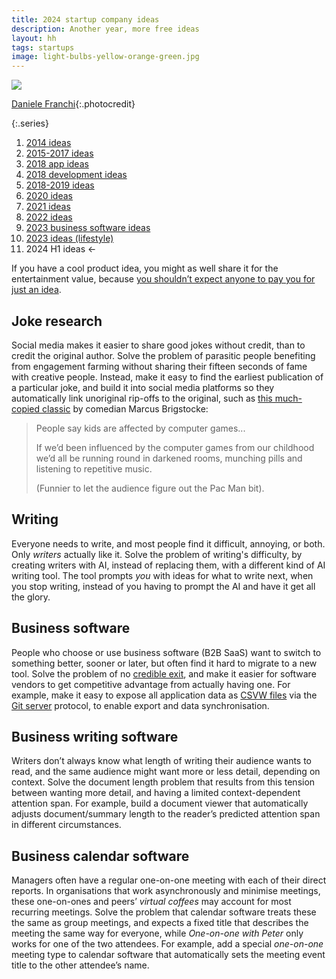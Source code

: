 ```yaml
---
title: 2024 startup company ideas
description: Another year, more free ideas
layout: hh
tags: startups
image: light-bulbs-yellow-orange-green.jpg
---
```


![](light-bulbs-yellow-orange-green.jpg)

[Daniele Franchi](https://unsplash.com/photos/GbAEJUJKJ88){:.photocredit}

{:.series}
1. [2014 ideas](startup-ideas-are-cheap)
2. [2015-2017 ideas](startup-ideas-misc)
3. [2018 app ideas](startup-ideas-apps)
4. [2018 development ideas](startup-ideas-development)
5. [2018-2019 ideas](startup-ideas-2018-2019)
6. [2020 ideas](startup-ideas-2020)
7. [2021 ideas](startup-ideas-2021)
8. [2022 ideas](startup-ideas-2022)
9. [2023 business software ideas](startup-ideas-2023-business)
10. [2023 ideas (lifestyle)](startup-ideas-2023-lifestyle)
11. 2024 H1 ideas ←

If you have a cool product idea, you might as well share it for the entertainment value, because
[you shouldn’t expect anyone to pay you for just an idea](startup-ideas-are-cheap).

## Joke research

Social media makes it easier to share good jokes without credit, than to credit the original author.
Solve the problem of parasitic people benefiting from engagement farming without sharing their fifteen seconds of fame with creative people.
Instead, make it easy to find the earliest publication of a particular joke,
and build it into social media platforms so they automatically link unoriginal rip-offs to the original,
such as [this much-copied classic](https://x.com/marcusbrig/status/1119168315992076288) 
by comedian Marcus Brigstocke:

> People say kids are affected by computer games...
> 
> If we’d been influenced by the computer games from our childhood
> we’d all be running round in darkened rooms, munching pills and listening to repetitive music.
> 
> (Funnier to let the audience figure out the Pac Man bit).

## Writing

Everyone needs to write, and most people find it difficult, annoying, or both.
Only _writers_ actually like it.
Solve the problem of writing's difficulty, by creating writers with AI, instead of replacing them,
with a different kind of AI writing tool.
The tool prompts _you_ with ideas for what to write next, when you stop writing,
instead of you having to prompt the AI and have it get all the glory.

## Business software

People who choose or use business software (B2B SaaS) want to switch to something better,
sooner or later, but often find it hard to migrate to a new tool.
Solve the problem of no [credible exit](https://subconscious.substack.com/p/credible-exit),
and make it easier for software vendors to get competitive advantage from actually having one.
For example, make it easy to expose all application data as
[CSVW files](csvw) via the [Git server](https://en.wikipedia.org/wiki/Git#Git_server) protocol,
to enable export and data synchronisation.

## Business writing software

Writers don’t always know what length of writing their audience wants to read,
and the same audience might want more or less detail, depending on context.
Solve the document length problem that results from this tension between wanting more detail,
and having a limited context-dependent attention span.
For example, build a document viewer that automatically adjusts document/summary length to the reader’s predicted attention span in different circumstances.

## Business calendar software

Managers often have a regular one-on-one meeting with each of their direct reports.
In organisations that work asynchronously and minimise meetings,
these one-on-ones and peers’ _virtual coffees_ may account for most recurring meetings.
Solve the problem that calendar software treats these the same as group meetings,
and expects a fixed title that describes the meeting the same way for everyone,
while _One-on-one with Peter_ only works for one of the two attendees.
For example, add a special _one-on-one_ meeting type to calendar software
that automatically sets the meeting event title to the other attendee’s name.
